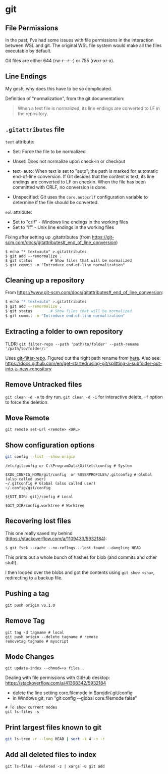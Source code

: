 # git

## File Permissions

In the past, I've had some issues with file permissions in the interaction between WSL and git.
The original WSL file system would make all the files executable by default.

Git files are either 644 (rw-r--r--) or 755 (rwxr-xr-x).

## Line Endings

My gosh, why does this have to be so complicated.

Definition of "normalization", from the git documentation:

> When a text file is normalized, its line endings are converted to LF in the repository.

## `.gitattributes` file

`text` attribute:
- Set: Force the file to be normalized

- Unset: Does not normalize upon check-in or checkout

- text=auto: When text is set to "auto", the path is marked for automatic end-of-line conversion.
             If Git decides that the content is text, its line endings are converted to LF on checkin.
             When the file has been committed with CRLF, no conversion is done.
- Unspecified: Git uses the `core.autocrlf` configuration variable to determine if the file should be converted.

`eol` attribute:

- Set to "crlf" - Windows line endings in the working files
- Set to "lf" - Unix line endings in the working files

Fixing after setting up .gitattributes (from <https://git-scm.com/docs/gitattributes#_end_of_line_conversion>)

```
$ echo "* text=auto" >.gitattributes
$ git add --renormalize .
$ git status        # Show files that will be normalized
$ git commit -m "Introduce end-of-line normalization"
```

## Cleaning up a repository

From <https://www.git-scm.com/docs/gitattributes#_end_of_line_conversion>:

```sh
$ echo "* text=auto" >.gitattributes
$ git add --renormalize .
$ git status        # Show files that will be normalized
$ git commit -m "Introduce end-of-line normalization"
```

## Extracting a folder to own repository

TLDR: `git filter-repo --path 'path/to/folder' --path-rename '/path/to/folder/:'`

Uses [git-filter-repo](https://github.com/newren/git-filter-repo).
Figured out the right path rename from [here](https://making.close.com/posts/splitting-sub-folders-out-into-new-git-repository).
Also see: <https://docs.github.com/en/get-started/using-git/splitting-a-subfolder-out-into-a-new-repository>


## Remove Untracked files

`git clean -d -n` to dry run. `git clean -d -i` for interactive delete,
`-f` option to force the deletion.

## Move Remote

`git remote set-url <remote> <URL>`

## Show configuration options

```sh
git config --list --show-origin
```


```
/etc/gitconfig or C:\ProgramData\Git\etc\config # System

$XDG_CONFIG_HOME/git/config  or %USERPROFILE%/.gitconfig # Global (also called user)
~/.gitconfig # Global (also called user)
~/.config/git/config

${GIT_DIR:.git}/config # Local

$GIT_DIR/config.worktree # Worktree
```


## Recovering lost files

This one really saved my behind (<https://stackoverflow.com/a/1109433/5932184>):

```console
$ git fsck --cache --no-reflogs --lost-found --dangling HEAD
```

This prints out a whole bunch of hashes for blob (and commits and other stuff).

I then looped over the blobs and got the contents using `git show <sha>`, redirecting to a backup file.

## Pushing a tag

```
git push origin v0.1.0
```

## Remove Tag

```
git tag -d tagname # local
git push origin --delete tagname # remote
removetag tagname # myscript
```

## Mode Changes

```
git update-index --chmod=+x files..
```

Dealing with file permissions with GitHub desktop: <https://stackoverflow.com/a/41368342/5932184>

- delete the line setting core.filemode in $projdir/.git/config
- in Windows git, run "git config --global core.filemode false"

```
# To show current modes
git ls-files -s
```

## Print largest files known to git

```sh
git ls-tree -r --long HEAD | sort -k 4 -n -r
```

## Add all deleted files to index

```
git ls-files --deleted -z | xargs -0 git add
```
